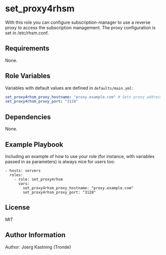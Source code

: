 set_proxy4rhsm
==============

With this role you can configure subscription-manager to use a
reverse proxy to access the subscription management. The proxy
configuration is set in /etc/rhsm.conf.

Requirements
------------

None.

Role Variables
--------------

Variables with default values are defined in `defaults/main.yml`:

```yaml
set_proxy4rhsm_proxy_hostname: "proxy.example.com" # Sets proxy address using FQDN or IP
set_proxy4rhsm_proxy_port: "3128"
```

Dependencies
------------

None.

Example Playbook
----------------

Including an example of how to use your role (for instance, with variables passed in as parameters) is always nice for users too:

    - hosts: servers
      roles:
        - role: set_proxy4rhsm
          vars:
            set_proxy4rhsm_proxy_hostname: "proxy.example.com"
            set_proxy4rhsm_proxy_port: "3128" 

License
-------

MIT

Author Information
------------------

Author: Joerg Kastning (Tronde)
